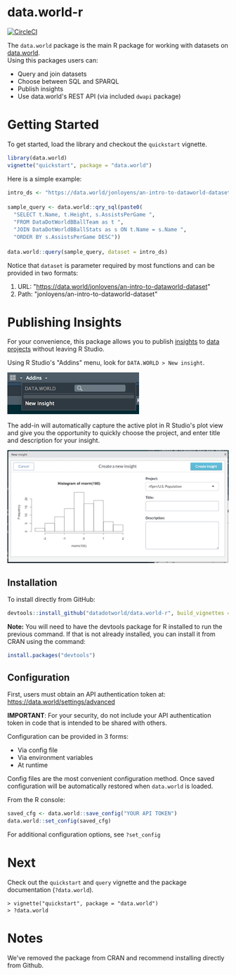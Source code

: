 # data.world-r

[![CircleCI](https://circleci.com/gh/datadotworld/data.world-r.svg?style=svg)](https://circleci.com/gh/datadotworld/data.world-r)

The `data.world` package is the main R package for working with datasets 
on [data.world](https://data.world).  
Using this packages users can:

* Query and join datasets
* Choose between SQL and SPARQL
* Publish insights
* Use data.world's REST API (via included `dwapi` package)

# Getting Started

To get started, load the library and checkout the `quickstart` vignette.
```R
library(data.world)
vignette("quickstart", package = "data.world")
```

Here is a simple example:
```R
intro_ds <- "https://data.world/jonloyens/an-intro-to-dataworld-dataset"

sample_query <- data.world::qry_sql(paste0(
  "SELECT t.Name, t.Height, s.AssistsPerGame ",
  "FROM DataDotWorldBBallTeam as t ",
  "JOIN DataDotWorldBBallStats as s ON t.Name = s.Name ",
  "ORDER BY s.AssistsPerGame DESC"))

data.world::query(sample_query, dataset = intro_ds)
```

Notice that `dataset` is parameter required by most functions and can be provided in two formats:

1. URL: "https://data.world/jonloyens/an-intro-to-dataworld-dataset"
2. Path: "jonloyens/an-intro-to-dataworld-dataset"

# Publishing Insights

For your convenience, this package allows you to publish
[insights](https://meta.data.world/showcasing-your-data-work-using-insights-9c578698275b) 
to 
[data projects](https://meta.data.world/introducing-data-projects-e7cfa971b552)
without leaving R Studio.

Using R Studio's "Addins" menu, look for `DATA.WORLD > New insight`. 

![Add-in Menu](vignettes/new_insight_menu.png)

The add-in will automatically capture the active plot in R Studio's plot 
view and give you the opportunity to quickly choose the project, and enter 
title and description for your insight.

![Add-in Window](vignettes/new_insight_window.png)

## Installation

To install directly from GitHub:
```R
devtools::install_github("datadotworld/data.world-r", build_vignettes = TRUE)
```

**Note:** You will need to have the devtools package for R installed to run the previous command.  If that is not already installed, you can install it from CRAN using the command:
```R
install.packages("devtools")
```

## Configuration

First, users must obtain an API authentication token at: https://data.world/settings/advanced

**IMPORTANT**: For your security, do not include your API authentication token in code that
is intended to be shared with others.

Configuration can be provided in 3 forms:

* Via config file
* Via environment variables
* At runtime

Config files are the most convenient configuration method. Once saved
configuration will be automatically restored when `data.world` is loaded.

From the R console:
```R
saved_cfg <- data.world::save_config("YOUR API TOKEN")
data.world::set_config(saved_cfg)
```

For additional configuration options, see `?set_config`

# Next

Check out the `quickstart` and `query` vignette and the package documentation (`?data.world`).
```
> vignette("quickstart", package = "data.world")
> ?data.world
```

# Notes

We've removed the package from CRAN and recommend installing directly from Github.

